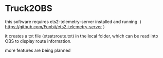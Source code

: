 # Truck2OBS
this software requires ets2-telemetry-server installed and running.  ( https://github.com/Funbit/ets2-telemetry-server )

it creates a txt file (etsatsroute.txt) in the local folder, which can be read into OBS to display route information. 

more features are being planned
